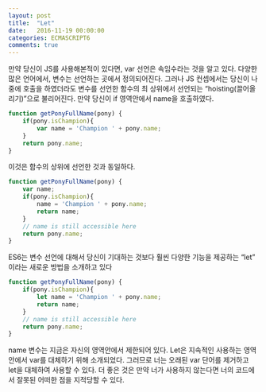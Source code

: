 ```yaml
---
layout: post
title:  "Let"
date:   2016-11-19 00:00:00
categories: ECMASCRIPT6
comments: true
---
```



만약 당신이 JS를 사용해본적이 있다면, var 선언은 속임수라는 것을 알고 있다. 다양한 많은 언어에서, 변수는 선언하는 곳에서 정의되어진다. 
그러나 JS 컨셉에서는 당신이 나중에 호출을 하였더라도 변수를 선언한 함수의 최 상위에서 선언되는 “hoisting(끌어올리기)”으로 불리어진다.
만약 당신이 if 영역안에서 name을 호출하였다.<br/>

```javascript
function getPonyFullName(pony) {
	if(pony.isChampion){
		var name = 'Champion ' + pony.name;
	}
	return pony.name;
}
```

이것은 함수의 상위에 선언한 것과 동일하다. <br/>

```javascript
function getPonyFullName(pony) {
	var name;
	if(pony.isChampion){
		name = 'Champion ' + pony.name;
		return name;
	}
	// name is still accessible here
	return pony.name;
}
```

ES6는 변수 선언에 대해서 당신이 기대하는 것보다 훨씬 다양한 기능을 제공하는 “let” 이라는 새로운 방법을 소개하고 있다

```javascript
function getPonyFullName(pony) {
	if(pony.isChampion){
		let name = 'Champion ' + pony.name;
		return name;
	}
	// name is still accessible here
	return pony.name;
}
```

name 변수는 지금은 자신의 영역안에서 제한되어 있다. Let은 지속적인 사용하는 영역안에서 var를 대체하기 위해 소개되었다. 
그러므로 너는 오래된 var 단어를 제거하고 let을 대체하여 사용할 수 있다. 
더 좋은 것은 만약 너가 사용하지 않는다면 너의 코드에서 잘못된 어떠한 점을 지적당할 수 있다. 

